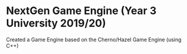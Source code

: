 # NextGen Game Engine (Year 3 University 2019/20)
Created a Game Engine based on the Cherno/Hazel Game Engine (using C++)

